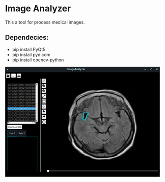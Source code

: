 # Image Analyzer 
This a tool for process medical images. 
## Dependecies:
- pip install PyQt5
- pip install pydicom
- pip install opencv-python

<img src="screenshots/screen1.png">
